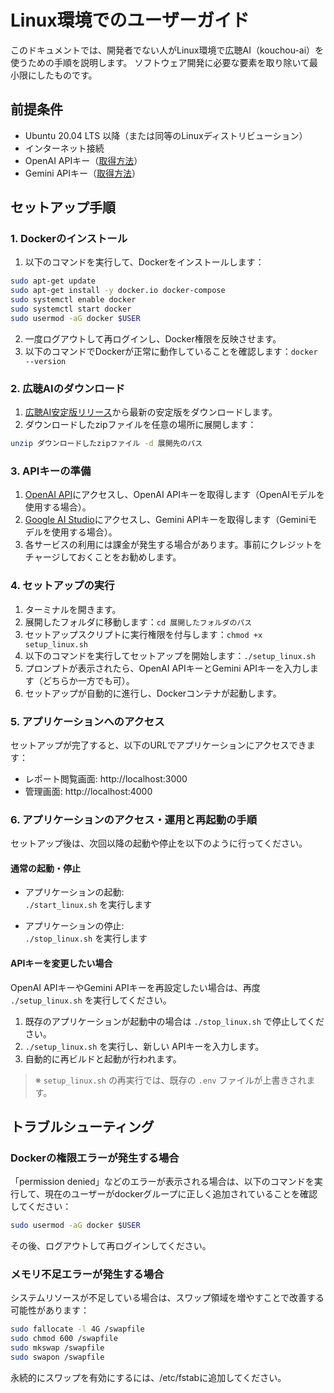# Linux環境でのユーザーガイド

このドキュメントでは、開発者でない人がLinux環境で広聴AI（kouchou-ai）を使うための手順を説明します。
ソフトウェア開発に必要な要素を取り除いて最小限にしたものです。

## 前提条件

- Ubuntu 20.04 LTS 以降（または同等のLinuxディストリビューション）
- インターネット接続
- OpenAI APIキー（[取得方法](https://platform.openai.com/api-keys)）
- Gemini APIキー（[取得方法](https://ai.google.dev/gemini-api/docs/api-key)）

## セットアップ手順

### 1. Dockerのインストール

1. 以下のコマンドを実行して、Dockerをインストールします：
```bash
sudo apt-get update
sudo apt-get install -y docker.io docker-compose
sudo systemctl enable docker
sudo systemctl start docker
sudo usermod -aG docker $USER
```
2. 一度ログアウトして再ログインし、Docker権限を反映させます。
3. 以下のコマンドでDockerが正常に動作していることを確認します：`docker --version`

### 2. 広聴AIのダウンロード

1. [広聴AI安定版リリース](https://github.com/digitaldemocracy2030/kouchou-ai/releases/latest)から最新の安定版をダウンロードします。
2. ダウンロードしたzipファイルを任意の場所に展開します：
```bash
unzip ダウンロードしたzipファイル -d 展開先のパス
```

### 3. APIキーの準備

1. [OpenAI API](https://platform.openai.com/api-keys)にアクセスし、OpenAI APIキーを取得します（OpenAIモデルを使用する場合）。
2. [Google AI Studio](https://ai.google.dev/gemini-api/docs/api-key)にアクセスし、Gemini APIキーを取得します（Geminiモデルを使用する場合）。
3. 各サービスの利用には課金が発生する場合があります。事前にクレジットをチャージしておくことをお勧めします。

### 4. セットアップの実行

1. ターミナルを開きます。
2. 展開したフォルダに移動します：`cd 展開したフォルダのパス`
3. セットアップスクリプトに実行権限を付与します：`chmod +x setup_linux.sh`
4. 以下のコマンドを実行してセットアップを開始します：`./setup_linux.sh`
5. プロンプトが表示されたら、OpenAI APIキーとGemini APIキーを入力します（どちらか一方でも可）。
6. セットアップが自動的に進行し、Dockerコンテナが起動します。

### 5. アプリケーションへのアクセス

セットアップが完了すると、以下のURLでアプリケーションにアクセスできます：

- レポート閲覧画面: http://localhost:3000
- 管理画面: http://localhost:4000

### 6. アプリケーションのアクセス・運用と再起動の手順

セットアップ後は、次回以降の起動や停止を以下のように行ってください。

#### 通常の起動・停止

- アプリケーションの起動:  
  `./start_linux.sh` を実行します

- アプリケーションの停止:  
  `./stop_linux.sh` を実行します

#### APIキーを変更したい場合

OpenAI APIキーやGemini APIキーを再設定したい場合は、再度 `./setup_linux.sh` を実行してください。

1. 既存のアプリケーションが起動中の場合は `./stop_linux.sh` で停止してください。  
2. `./setup_linux.sh` を実行し、新しい APIキーを入力します。
3. 自動的に再ビルドと起動が行われます。

> ※ `setup_linux.sh` の再実行では、既存の `.env` ファイルが上書きされます。

## トラブルシューティング

### Dockerの権限エラーが発生する場合

「permission denied」などのエラーが表示される場合は、以下のコマンドを実行して、現在のユーザーがdockerグループに正しく追加されていることを確認してください：
```bash
sudo usermod -aG docker $USER
```
その後、ログアウトして再ログインしてください。

### メモリ不足エラーが発生する場合

システムリソースが不足している場合は、スワップ領域を増やすことで改善する可能性があります：
```bash
sudo fallocate -l 4G /swapfile
sudo chmod 600 /swapfile
sudo mkswap /swapfile
sudo swapon /swapfile
```
永続的にスワップを有効にするには、/etc/fstabに追加してください。
